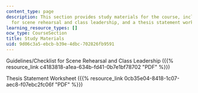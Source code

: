 ```yaml
---
content_type: page
description: This section provides study materials for the course, including guidelines
  for scene rehearsal and class leadership, and a thesis statement worksheet.
learning_resource_types: []
ocw_type: CourseSection
title: Study Materials
uid: 9d06c3a5-ebcb-b39e-4dbc-702826fb9591
---
```


Guidelines/Checklist for Scene Rehearsal and Class Leadership ({{% resource_link c4183818-a1ea-634b-fd41-0b7e1bf78702 "PDF" %}})

Thesis Statement Worksheet ({{% resource_link 0cb35e04-8418-1c07-aec8-f07ebc2fc06f "PDF" %}})